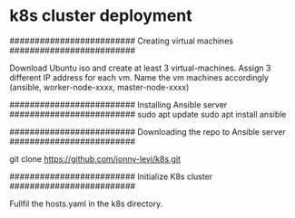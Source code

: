 # k8s cluster deployment

#########################   Creating virtual machines  #########################

Download Ubuntu iso and create at least 3 virtual-machines.
Assign 3 different IP address for each vm.
Name the vm machines accordingly (ansible, worker-node-xxxx, master-node-xxxx)

#########################   Installing Ansible server   #########################
sudo apt update
sudo apt install ansible

#########################   Downloading the repo to Ansible server    #########################

git clone https://github.com/jonny-levi/k8s.git


#########################
Initialize K8s cluster
#########################

Fullfil the hosts.yaml in the k8s directory.

